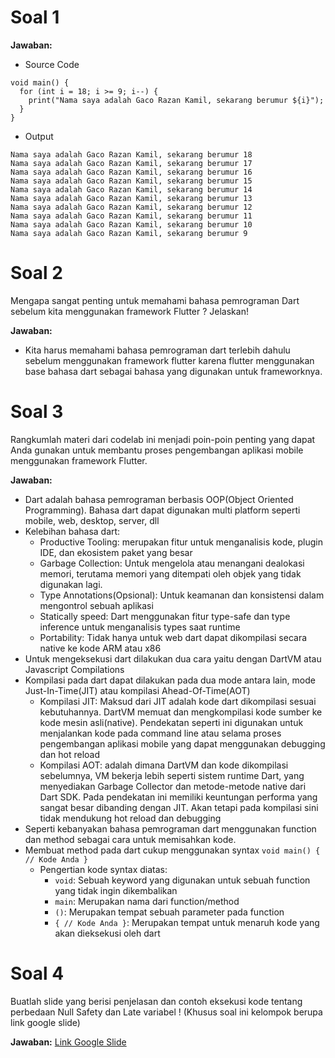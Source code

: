 # Soal 1

**Jawaban:**
- Source Code
```
void main() {
  for (int i = 18; i >= 9; i--) {
    print("Nama saya adalah Gaco Razan Kamil, sekarang berumur ${i}");
  }
}
```

- Output
```
Nama saya adalah Gaco Razan Kamil, sekarang berumur 18
Nama saya adalah Gaco Razan Kamil, sekarang berumur 17
Nama saya adalah Gaco Razan Kamil, sekarang berumur 16
Nama saya adalah Gaco Razan Kamil, sekarang berumur 15
Nama saya adalah Gaco Razan Kamil, sekarang berumur 14
Nama saya adalah Gaco Razan Kamil, sekarang berumur 13
Nama saya adalah Gaco Razan Kamil, sekarang berumur 12
Nama saya adalah Gaco Razan Kamil, sekarang berumur 11
Nama saya adalah Gaco Razan Kamil, sekarang berumur 10
Nama saya adalah Gaco Razan Kamil, sekarang berumur 9
```

# Soal 2
Mengapa sangat penting untuk memahami bahasa pemrograman Dart sebelum kita menggunakan framework Flutter ? Jelaskan!

**Jawaban:**
- Kita harus memahami bahasa pemrograman dart terlebih dahulu sebelum menggunakan framework flutter karena flutter menggunakan base bahasa dart sebagai bahasa yang digunakan untuk frameworknya.

# Soal 3
Rangkumlah materi dari codelab ini menjadi poin-poin penting yang dapat Anda gunakan untuk membantu proses pengembangan aplikasi mobile menggunakan framework Flutter.

**Jawaban:**
- Dart adalah bahasa pemrograman berbasis OOP(Object Oriented Programming). Bahasa dart dapat digunakan multi platform seperti mobile, web, desktop, server, dll
- Kelebihan bahasa dart:
    - Productive Tooling: merupakan fitur untuk menganalisis kode, plugin IDE, dan ekosistem paket yang besar
    - Garbage Collection: Untuk mengelola atau menangani dealokasi memori, terutama memori yang ditempati oleh objek yang tidak digunakan lagi.
    - Type Annotations(Opsional): Untuk keamanan dan konsistensi dalam mengontrol sebuah aplikasi
    - Statically speed: Dart menggunakan fitur type-safe dan type inference untuk menganalisis types saat runtime
    - Portability: Tidak hanya untuk web dart dapat dikompilasi secara native ke kode ARM atau x86
- Untuk mengeksekusi dart dilakukan dua cara yaitu dengan DartVM atau Javascript Compilations
- Kompilasi pada dart dapat dilakukan pada dua mode antara lain, mode Just-In-Time(JIT) atau kompilasi Ahead-Of-Time(AOT)
    - Kompilasi JIT: Maksud dari JIT adalah kode dart dikompilasi sesuai kebutuhannya. DartVM memuat dan mengkompilasi kode sumber ke kode mesin asli(native). Pendekatan seperti ini digunakan untuk menjalankan kode pada command line atau selama proses pengembangan aplikasi mobile yang dapat menggunakan debugging dan hot reload
    - Kompilasi AOT: adalah dimana DartVM dan kode dikompilasi sebelumnya, VM bekerja lebih seperti sistem runtime Dart, yang menyediakan Garbage Collector dan metode-metode native dari Dart SDK. Pada pendekatan ini memiliki keuntungan performa yang sangat besar dibanding dengan JIT. Akan tetapi pada kompilasi sini tidak mendukung hot reload dan debugging
- Seperti kebanyakan bahasa pemrograman dart menggunakan function dan method sebagai cara untuk memisahkan kode. 
- Membuat method pada dart cukup menggunakan syntax ```void main() { // Kode Anda }```
    - Pengertian kode syntax diatas:
        - ```void```: Sebuah keyword yang digunakan untuk sebuah function yang tidak ingin dikembalikan 
        - ```main```: Merupakan nama dari function/method
        - ```()```: Merupakan tempat sebuah parameter pada function
        - ```{ // Kode Anda }```: Merupakan tempat untuk menaruh kode yang akan dieksekusi oleh dart

# Soal 4
Buatlah slide yang berisi penjelasan dan contoh eksekusi kode tentang perbedaan Null Safety dan Late variabel ! (Khusus soal ini kelompok berupa link google slide)

**Jawaban:**
[Link Google Slide](https://google.com)